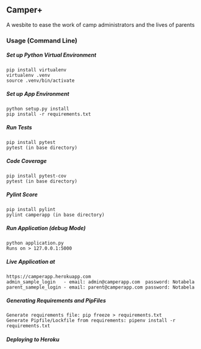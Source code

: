 ## Camper+

A wesbite to ease the work of camp administrators and the lives of parents

### Usage (Command Line)

##### Set up Python Virtual Environment
    pip install virtualenv
    virtualenv .venv
    source .venv/bin/activate

##### Set up App Environment
    python setup.py install
    pip install -r requirements.txt
    
##### Run Tests
    pip install pytest
    pytest (in base directory)
    
##### Code Coverage
    pip install pytest-cov
    pytest (in base directory)
    
##### Pylint Score
    pip install pylint
    pylint camperapp (in base directory)

##### Run Application (debug Mode)
    python application.py
    Runs on > 127.0.0.1:5000

##### Live Application at
    https://camperapp.herokuapp.com
    admin_sample_login   - email: admin@camperapp.com  password: Notabela
    parent_sameple_login - email: parent@camperapp.com password: Notabela
   
##### Generating Requirements and PipFiles
    Generate requirements file: pip freeze > requirements.txt
    Generate Pipfile/Lockfile from requirements: pipenv install -r requirements.txt
    
##### Deploying to Heroku

